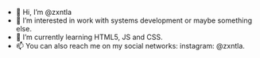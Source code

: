 - 👋 Hi, I’m @zxntla
- 👀 I’m interested in work with systems development or maybe something else.
- 🌱 I’m currently learning HTML5, JS and CSS.
- 📫 You can also reach me on my social networks: instagram: @zxntla.

<!---
zxntla/zxntla is a ✨ special ✨ repository because its `README.md` (this file) appears on your GitHub profile.
You can click the Preview link to take a look at your changes.
--->
